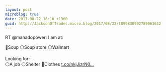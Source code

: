 ```yaml
---
layout: post
microblog: true
date: 2017-08-22 16:10 +1300
guid: http://JacksonOfTrades.micro.blog/2017/08/22/t899830992789061632.html
---
```

RT @mahadopower: I am at:

🔘Soup 
⚪️Soup store
⚪️Walmart

Looking for:  
⚪️A job 
⚪️Shelter
🔘Clothes [t.co/nkjJizrN0...](https://t.co/nkjJizrN0t)
